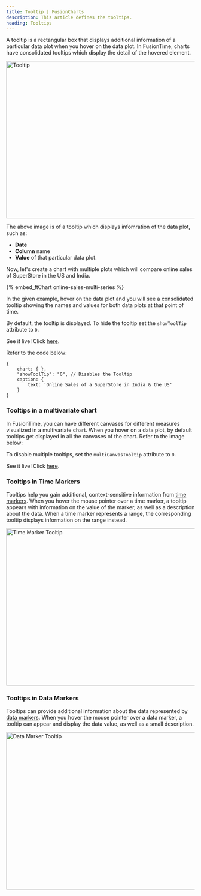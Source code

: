 ```yaml
---
title: Tooltip | FusionCharts
description: This article defines the tooltips.
heading: Tooltips
---
```


A tooltip is a rectangular box that displays additional information of a particular data plot when you hover on the data plot. In FusionTime, charts have consolidated tooltips which display the detail of the hovered element.

<img src="{% site.BASE_URL %}/images/fusiontime-component-tooltip.png" alt="Tooltip" width="700" height="420">

The above image is of a tooltip which displays infomration of the data plot, such as: 

* **Date**
* **Column** name
* **Value** of that particular data plot.

Now, let's create a chart with multiple plots which will compare online sales of SuperStore in the US and India.

{% embed_ftChart online-sales-multi-series %}

In the given example, hover on the data plot and you will see a consolidated tooltip showing the names and values for both data plots at that point of time. 

By default, the tooltip is displayed. To hide the tooltip set the `showToolTip` attribute to `0`.

See it live! Click [here](https://jsfiddle.net/fusioncharts/34k6zde5/).

Refer to the code below:

```
{
    chart: { },
    "showToolTip": "0", // Disables the Tooltip
    caption: {
        text: 'Online Sales of a SuperStore in India & the US'
    }
}
```

### Tooltips in a multivariate chart 

In FusionTime, you can have different canvases for different measures visualized in a multivariate chart. When you hover on a data plot, by default tooltips get displayed in all the canvases of the chart. Refer to the image below:

<multivariate tooltip image>

To disable multiple tooltips, set the `multiCanvasTooltip` attribute to `0`.

See it live! Click [here](https://jsfiddle.net/fusioncharts/6L5tf0x4/).

### Tooltips in Time Markers

Tooltips help you gain additional, context-sensitive information from [time markers](/fusiontime/fusiontime-component/time-marker). When you hover the mouse pointer over a time marker, a tooltip appears with information on the value of the marker, as well as a description about the data. When a time marker represents a range, the corresponding tooltip displays information on the range instead.

<img src="{% site.BASE_URL %}/images/fusiontime-component-time-marker-tooltip.png" alt="Time Marker Tooltip" width="700" height="420">

### Tooltips in Data Markers

Tooltips can provide additional information about the data represented by [data markers](/fusiontime/fusiontime-component/data-markers). When you hover the mouse pointer over a data marker, a tooltip can appear and display the data value, as well as a small description.

<img src="{% site.BASE_URL %}/images/fusiontime-component-data-marker-tooltip.png" alt="Data Marker Tooltip" width="700" height="420">


